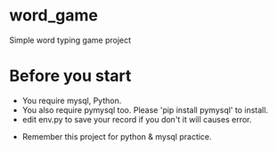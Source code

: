 # word_game
 Simple word typing game project

# Before you start
- You require mysql, Python.
- You also require pymysql too. Please 'pip install pymysql' to install.
- edit env.py to save your record if you don't it will causes error.


* Remember this project for python & mysql practice.
